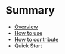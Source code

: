 # Summary

* [Overview](README.md)
* [How to use](howtouse.md)
* [How to contribute](how_to_contribute.md)
* Quick Start


